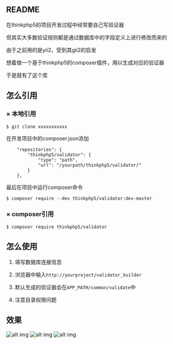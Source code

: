 ## README

在thinkphp5的项目开发过程中经常要自己写验证器

但其实大多数验证规则都是通过数据库中的字段定义上进行修改而来的

由于之前用的是yii2，受到其gii2的启发

想着做一个基于thinkphp5的composer插件，用以生成对应的验证器

于是就有了这个库

## 怎么引用

### × 本地引用

`$ git clone xxxxxxxxxxx`

在开发项目中的composer.json添加

```
    "repositories": {
        "thinkphp5/validator": {
            "type": "path",
            "url": "/yourpath/thinkphp5/validator/"
        }
    },
```

最后在项目中运行composer命令

`$ composer require --dev thinkphp5/validator:dev-master`

### × composer引用

`$ composer require thinkphp5/validator`


## 怎么使用

1.  填写数据库连接信息

2.  浏览器中输入`http://yourproject/validator_builder`

3.  默认生成的验证器会在`APP_PATH/common/validate`中

3.  注意目录权限问题

## 效果
![alt img](http://wx2.sinaimg.cn/large/6337e4fcgy1fo6tfhqqplj21g00pbq5j.jpg)
![alt img](http://wx3.sinaimg.cn/large/6337e4fcgy1fo7n7gezd6j21g00pbaci.jpg)
![alt img](http://wx3.sinaimg.cn/large/6337e4fcgy1fo6tfhrgtkj20kf0pnwi9.jpg)
